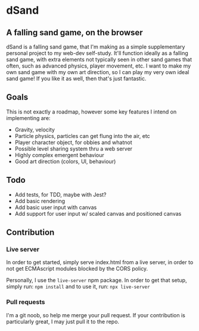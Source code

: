 # dSand
## A falling sand game, on the browser
dSand is a falling sand game, that I'm making as a simple supplementary personal project to my web-dev self-study. It'll function ideally as a falling sand game, with extra elements not typically seen in other sand games that often, such as advanced physics, player movement, etc. I want to make my own sand game with my own art direction, so I can play my very own ideal sand game! If you like it as well, then that's just fantastic.

## Goals
This is not exactly a roadmap, however some key features I intend on implementing are:
- Gravity, velocity
- Particle physics, particles can get flung into the air, etc
- Player character object, for obbies and whatnot
- Possible level sharing system thru a web server
- Highly complex emergent behaviour
- Good art direction (colors, UI, behaviour)

## Todo
- Add tests, for TDD, maybe with Jest?
- Add basic rendering
- Add basic user input with canvas
- Add support for user input w/ scaled canvas and positioned canvas

## Contribution
### Live server
In order to get started, simply serve index.html from a live server, in order to not get ECMAscript modules blocked by the CORS policy.

Personally, I use the `live-server` npm package. In order to get that setup, simply run:
`npm install`
and to use it, run:
`npx live-server`

### Pull requests
I'm a git noob, so help me merge your pull request. If your contribution is particularly great, I may just pull it to the repo.
